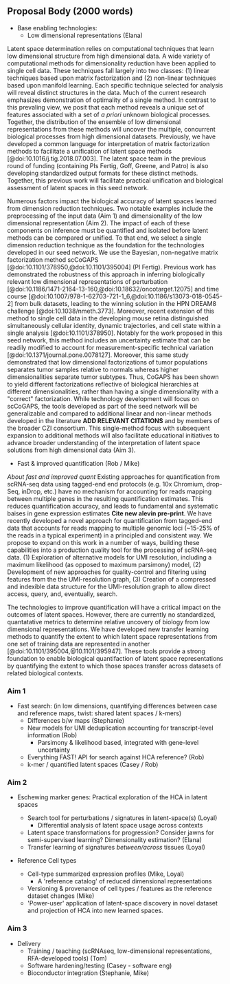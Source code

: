 
## Proposal Body (2000 words)

* Base enabling technologies:
  * Low dimensional representations (Elana)

Latent space determination relies on computational techniques that learn low dimensional structure from high dimensional data. A wide variety of computational methods for dimensionality reduction have been applied to single cell data. These techniques fall largely into two classes: (1) linear techniques based upon matrix factorization and (2) non-linear techniques based upon manifold learning. Each specific technique selected for analysis will reveal distinct structures in the data. Much of the current research emphasizes demonstration of optimality of a single method. In contrast to this prevaling view, we posit that each method reveals a unique set of features associated with a set of *a priori* unknown biological processes. Together, the distribution of the ensemble of low dimensional representations from these methods will uncover the multiple, concurrent biological processes from high dimensional datasets. Previously, we have developed a common language for interpretation of matrix factorization methods to facilitate a unification of latent space methods [@doi:10.1016/j.tig.2018.07.003]. The latent space team in the previous round of funding (containing PIs Fertig, Goff, Greene, and Patro) is also developing standardized output formats for these distinct methods. Together, this previous work will facilitate practical unification and biological assessment of latent spaces in this seed network. 

Numerous factors impact the biological accuracy of latent spaces learned from dimension reduction techniques. Two notable examples include the preprocessing of the input data (Aim 1) and dimensionality of the low dimensional representation (Aim 2). The impact of each of these components on inference must be quantified and isolated before latent methods can be compared or unified. To that end, we select a single dimension reduction technique as the foundation for the technologies developed in our seed network. We use the Bayesian, non-negative matrix factorization method scCoGAPS [@doi:10.1101/378950,@doi:10.1101/395004] (PI Fertig). Previous work has demonstrated the robustness of this approach in inferring biologically relevant low dimensional representations of perturbation [@doi:10.1186/1471-2164-13-160,@doi:10.18632/oncotarget.12075] and time course [@doi:10.1007/978-1-62703-721-1_6,@doi:10.1186/s13073-018-0545-2] from bulk datasets, leading to the winning solution in the HPN DREAM8 challenge [@doi:10.1038/nmeth.3773]. Moreover, recent extension of this method to single cell data in the developing mouse retina distinguished simultaneously cellular identity, dynamic trajectories, and cell state within a single analysis [@doi:10.1101/378950]. Notably for the work proposed in this seed network, this method includes an uncertainty estimate that can be readily modified to account for measurement-specific technical variation [@doi:10.1371/journal.pone.0078127]. Moreover, this same study demonstrated that low dimensional factorizations of tumor populations separates tumor samples relative to normals whereas higher dimensionalities separate tumor subtypes. Thus, CoGAPS has been shown to yield different factorizations reflective of biological hierarchies at different dimensionalities, rather than having a single dimensionality with a "correct" factorization. While technology development will focus on scCoGAPS, the tools developed as part of the seed network will be generalizable and compared to additional linear and non-linear methods developed in the literature **ADD RELEVANT CITATIONS** and by members of the broader CZI consortium. This single-method focus with subsequent expansion to additional methods will also facilitate educational initiatives to advance broader understanding of the interpretation of latent space solutions from high dimensional data (Aim 3).

  * Fast & improved quantification  (Rob / Mike)
  
_About fast and improved quant_
Existing approaches for quantification from scRNA-seq data using tagged-end end protocols (e.g. 10x Chromium, drop-Seq, inDrop, etc.) have no mechanism for accounting for reads mapping between multiple genes in the resulting quantification estimates.  This reduces quantification accuracy, and leads to fundamental and systematic baises in gene expression estimates **Cite new alevin pre-print**.  We have recently developed a novel approach for quantification from tagged-end data that accounts for reads mapping to multiple genomic loci (~15-25% of the reads in a typical experiment) in a principled and consistent way.  We propose to expand on this work in a number of ways, building these capabilities into a production quality tool for the processing of scRNA-seq data. (1) Exploration of alternative models for UMI resolution, including a maximum likelihood (as opposed to maximum parsimony) model, (2) Development of new approaches for quality-control and filtering using features from the the UMI-resolution graph, (3) Creation of a compressed and indexible data structure for the UMI-resolution graph to allow direct access, query, and, eventually, search.

The technologies to improve quantification will have a critical impact on the outcomes of latent spaces. However, there are currently no standardized, quantatative metrics to determine relative uncovery of biology from low dimensional representations. We have developed new transfer learning methods to quantify the extent to which latent space representations from one set of training data are represented in another [@doi:10.1101/395004,@10.1101/395947]. These tools provide a strong foundation to enable biological quantifaction of latent space representations by quantifying the extent to which those spaces transfer across datasets of related biological contexts. 


### Aim 1

* Fast search: (in low dimensions, quantifying differences between case and reference maps, twist: shared latent spaces / k-mers)
  * Differences b/w maps (Stephanie)
  * New models for UMI deduplication accounting for transcript-level information (Rob)
    * Parsimony & likelihood based, integrated with gene-level uncertainty
  * Everything FAST! API for search against HCA reference? (Rob)
  * k-mer / quantified latent spaces (Casey / Rob)

### Aim 2

* Eschewing marker genes: Practical exploration of the HCA in latent spaces
  * Search tool for perturbations / signatures in latent-space(s) (Loyal)
    - Differential analysis of latent space usage across contexts
  * Latent space transformations for progression? Consider jawns for semi-supervised learning? Dimensionality estimation? (Elana)
  * Transfer learning of signatures _between/across_ tissues (Loyal)

* Reference Cell types
  * Cell-type summarized expression profiles (Mike, Loyal)
    - A 'reference catalog' of reduced dimensional representations
  * Versioning & provenance of cell types / features as the reference dataset changes (Mike)
  * 'Power-user' application of latent-space discovery in novel dataset and projection of HCA into new learned spaces.

### Aim 3

* Delivery
  * Training / teaching (scRNAseq, low-dimensional representations, RFA-developed tools) (Tom)
  * Software hardening/testing (Casey - software eng)
  * Bioconductor integration (Stephanie, Mike)
